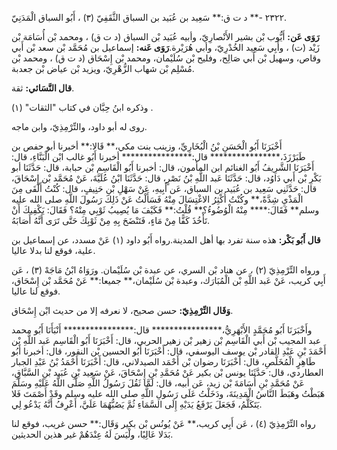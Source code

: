 ٢٣٢٢ -** د ت ق:** سَعِيد بن عُبَيد بن السباق الثَّقَفِيّ (٣) ، أَبُو السباق الْمَدَنِيّ.

**رَوَى عَن:** أَيُّوب بْن بشير الأَنْصارِيّ، وأبيه عُبَيد بْن السباق (د ت ق) ، ومحمد بْن أُسَامَة بْن زَيْد (ت) ، وأَبِي سَعِيد الخُدْرِيّ، وأبي هُرَيْرة.**رَوَى عَنه:** إسماعيل بن مُحَمَّد بْن سعد بْن أَبي وقاص، وسهيل بْن أَبي صَالِح، وفليح بْن سُلَيْمان، ومحمد بْن إِسْحَاق (د ت ق) ، ومحمد بْن مُسْلِم بْن شهاب الزُّهْرِيّ، ويزيد بْن عياض بْن جعدبة.

**قال النَّسَائي:** ثقة.

وذكره ابنُ حِبَّان في كتاب "الثقات" (١) .

روى له أبو داود، والتِّرْمِذِيّ، وابن ماجه.

أَخْبَرَنَا أَبُو الْحَسَنِ بْنُ الْبُخَارِيِّ، وزينب بنت مكي،** قَالا:** أخبرنا أبو حفص بن طَبَرْزَذَ،**************** قال:**************** أخبرنا أَبُو غالب ابْن الْبَنَّاءِ، قال: أَخْبَرَنَا الشَّرِيفُ أَبُو الغنائم ابن المأمون، قال: أخبرنا أَبُو الْقَاسِم بْن حبابة، قال: حَدَّثَنَا أبو بَكْرِ بْن أَبي دَاوُد، قال: حَدَّثَنَا عَبد اللَّهِ بْنُ نَصْرٍ، قال: حَدَّثَنَا ابْنُ عُلَيَّةَ، عَنْ مُحَمَّد بْن إِسْحَاقَ، قال: حَدَّثَنِي سَعِيد بن عُبَيد بن السباق، عَن أَبِيهِ، عَنْ سَهْلِ بْنِ حَنِيفٍ، قال: كُنْتُ أَلْقَى مِنَ الْمَذْيِ شِدَّةً،** وكُنْتُ أُكْثِرُ الاغْتِسَالَ مِنْهُ فَسَأَلْتُ عَنْ ذَلِكَ رَسُولَ اللَّهِ صلى الله عليه وسلم** فَقَالَ:**** مِنْهُ الْوُضُوءُ؟** قُلْتُ:** فَكَيْفَ مَا يُصِيبُ ثَوْبِي مِنْهُ؟ فَقَالَ: يَكْفِيكَ أَنْ تَأْخُذَ كَفًّا مِنْ مَاءٍ، فَتَنْضَحَ بِهِ مِنْ ثَوْبِكَ حَتَّى تَرَى أَنَّهُ أَصَابَهُ.

**قال أَبُو بَكْر:** هذه سنة تفرد بها أهل المدينة.رواه أَبُو داود (١) عَنْ مسدد، عن إسماعيل بن علية، فوقع لنا بدلا عاليا.

ورواه التِّرْمِذِيّ (٢) ، عن هناد بْن السري، عن عبدة بْن سُلَيْمان. ورَوَاهُ ابْنُ مَاجَهْ (٣) ، عَن أَبِي كريب، عَنْ عَبد اللَّهِ بْن الْمُبَارَك، وعبدة بْن سُلَيْمان،** جميعا:** عَنْ مُحَمَّد بْن إِسْحَاق، فوقع لنا عاليا.

**وَقَال التِّرْمِذِيّ:** حسن صحيح، لا نعرفه إلا من حديث ابْن إِسْحَاق.

وأَخْبَرَنَا أَبُو مُحَمَّدٍ الأَبْهَرِيُّ،**************** قال:**************** أَنْبَأَنَا أَبُو محمد عبد المجيب بْن أَبي الْقَاسِم بْن زهير بْن زهير الحربي، قال: أَخْبَرَنَا أَبُو الْقَاسِم عَبد اللَّهِ بْن أَحْمَدَ بْنِ عَبْدِ القادر بْن يوسف اليوسفي، قال: أَخْبَرَنَا أَبُو الحسين بْن النقور، قال: أخبرنا أَبُو طَاهِرٍ الْمُخَلَّصِ، قال: أَخْبَرَنَا رضوان بْن أَحْمَد الصيدلاني، قال: أَخْبَرَنَا أَحْمَدُ بْنُ عَبْدِ الجبار العطاردي، قال: حَدَّثَنَا يونس بْن بكير عَنْ مُحَمَّدِ بْنِ إِسْحَاقَ، عَنْ سَعِيد بْنِ عُبَيد بْنِ السَّبَّاقِ، عَنْ مُحَمَّدِ بْنِ أُسَامَةَ بْن زيد، عَن أبيه، قال: لَمَّا ثَقُلَ رَسُولُ اللَّهِ صَلَّى اللَّهُ عَلَيْهِ وسَلَّمَ هَبَطْتُ وهَبَطَ النَّاسُ الْمَدِينَةَ، ودَخَلْتُ عَلَى رَسُولِ اللَّهِ صلى الله عليه وسلم وقَدْ أَصْمَتَ فَلا يَتَكَلَّمُ، فَجَعَلَ يَرْفَعُ يَدَيْهِ إِلَى السَّمَاءِ ثُمَّ يَصُبُّهُمَا عَلَيَّ، أَعْرِفُ أَنَّهُ يَدْعُو لِي.

رواه التِّرْمِذِيّ (٤) ، عَن أَبِي كريب،** عَنْ يُونُس بْن بكير وَقَال:** حسن غريب، فوقع لنا بَدَلا عَالِيًا، ولْيَسَ لَهُ عِنْدَهُمْ غير هذين الحديثين.